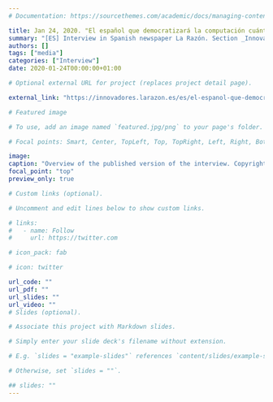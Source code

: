 ```yaml
---
# Documentation: https://sourcethemes.com/academic/docs/managing-content/

title: Jan 24, 2020. "El español que democratizará la computación cuántica"
summary: "[ES] Interview in Spanish newspaper La Razón. Section _Innovadores by Inndux_. `El español que democratizará la computación cuántica` by [Alberto Iglesias Fraga](https://twitter.com/aiglesiasfraga)"
authors: []
tags: ["media"]
categories: ["Interview"]
date: 2020-01-24T00:00:00+01:00

# Optional external URL for project (replaces project detail page).

external_link: "https://innovadores.larazon.es/es/el-espanol-que-democratizara-la-computacion-cuantica/"

# Featured image

# To use, add an image named `featured.jpg/png` to your page's folder.

# Focal points: Smart, Center, TopLeft, Top, TopRight, Left, Right, BottomLeft, Bottom, BottomRight.

image:
caption: "Overview of the published version of the interview. Copyright La Razón"
focal_point: "top"
preview_only: true

# Custom links (optional).

# Uncomment and edit lines below to show custom links.

# links:
#   - name: Follow
#     url: https://twitter.com

# icon_pack: fab

# icon: twitter

url_code: ""
url_pdf: ""
url_slides: ""
url_video: ""
# Slides (optional).

# Associate this project with Markdown slides.

# Simply enter your slide deck's filename without extension.

# E.g. `slides = "example-slides"` references `content/slides/example-slides.md`.

# Otherwise, set `slides = ""`.

## slides: ""
---
```

